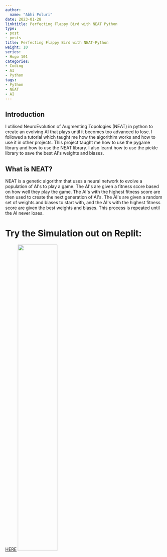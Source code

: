```yaml
---
author:
  name: "Abhi Poluri"
date: 2023-01-28
linktitle: Perfecting Flappy Bird with NEAT Python
type:
- post
- posts
title: Perfecting Flappy Bird with NEAT-Python
weight: 10
series:
- Hugo 101
categories:
- Coding
- AI
- Python
tags:
- Python
- NEAT
- AI
---
```


## Introduction

I utilised NeuroEvolution of Augmenting Topologies (NEAT) in python to create an evolving AI that plays until it becomes too advanced to lose. I followed a tutorial which taught me how the algorithim works and how to use it in other projects. This project taught me how to use the pygame library and how to use the NEAT library. I also learnt how to use the pickle library to save the best AI's weights and biases.

## What is NEAT? 

NEAT is a genetic algorithm that uses a neural network to evolve a population of AI's to play a game. The AI's are given a fitness score based on how well they play the game. The AI's with the highest fitness score are then used to create the next generation of AI's. The AI's are given a random set of weights and biases to start with, and the AI's with the highest fitness score are given the best weights and biases. This process is repeated until the AI never loses.

# Try the Simulation out on Replit:
[HERE](https://replit.com/@AbhiPoluri/NeatFlappy)
<img src="https://media.tenor.com/WuaZ4G33BBoAAAAC/flappy-bird-flying.gif" width="50%" height="50%"/>